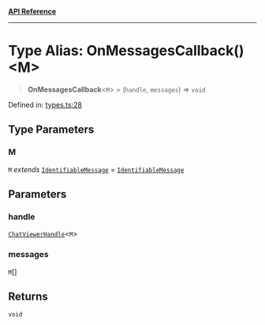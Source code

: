 [**API Reference**](../README.md)

***

# Type Alias: OnMessagesCallback()\<M\>

> **OnMessagesCallback**\<`M`\> = (`handle`, `messages`) => `void`

Defined in: [types.ts:28](https://github.com/wix-incubator/chat-viewer/blob/e96df3d365886b675050c785cc1263aee40928fe/lib/types.ts#L28)

## Type Parameters

### M

`M` *extends* [`IdentifiableMessage`](IdentifiableMessage.md) = [`IdentifiableMessage`](IdentifiableMessage.md)

## Parameters

### handle

[`ChatViewerHandle`](../interfaces/ChatViewerHandle.md)\<`M`\>

### messages

`M`[]

## Returns

`void`
